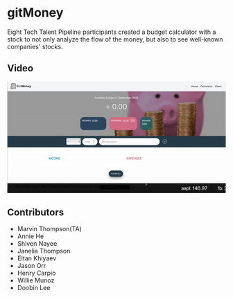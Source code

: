 # gitMoney

Eight Tech Talent Pipeline participants created a budget calculator with a stock to not only analyze the flow of the money, but also to see well-known companies' stocks.

## Video

![alt text](gitMoney.gif "gitMoney website video")

## Contributors

* Marvin Thompson(TA)
* Annie He
* Shiven Nayee
* Janelia Thompson
* Eltan Khiyaev
* Jason Orr
* Henry Carpio
* Willie Munoz
* Doobin Lee
